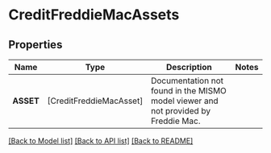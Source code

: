 # CreditFreddieMacAssets

## Properties
Name | Type | Description | Notes
------------ | ------------- | ------------- | -------------
**ASSET** | [CreditFreddieMacAsset] | Documentation not found in the MISMO model viewer and not provided by Freddie Mac. | 

[[Back to Model list]](../README.md#documentation-for-models) [[Back to API list]](../README.md#documentation-for-api-endpoints) [[Back to README]](../README.md)


